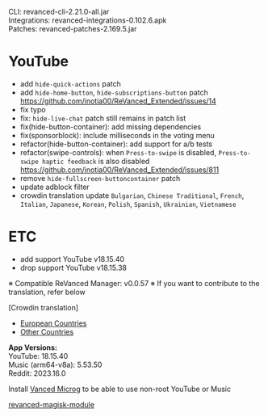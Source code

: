 CLI: revanced-cli-2.21.0-all.jar  
Integrations: revanced-integrations-0.102.6.apk  
Patches: revanced-patches-2.169.5.jar  

YouTube
==
- add `hide-quick-actions` patch
- add `hide-home-button`, `hide-subscriptions-button` patch https://github.com/inotia00/ReVanced_Extended/issues/14
- fix typo
- fix: `hide-live-chat` patch still remains in patch list
- fix(hide-button-container): add missing dependencies
- fix(sponsorblock): include milliseconds in the voting menu
- refactor(hide-button-container): add support for a/b tests
- refactor(swipe-controls): when `Press-to-swipe` is disabled, `Press-to-swipe haptic feedback` is also disabled https://github.com/inotia00/ReVanced_Extended/issues/811
- remove `hide-fullscreen-buttoncontainer` patch
- update adblock filter
- crowdin translation update
`Bulgarian`, `Chinese Traditional`, `French`, `Italian`, `Japanese`, `Korean`, `Polish`, `Spanish`, `Ukrainian`, `Vietnamese`


ETC
==
- add support YouTube v18.15.40
- drop support YouTube v18.15.38


※ Compatible ReVanced Manager: v0.0.57
※ If you want to contribute to the translation, refer below

[Crowdin translation]
- [European Countries](https://crowdin.com/project/revancedextendedeu)
- [Other Countries](https://crowdin.com/project/revancedextended)
  
**App Versions:**  
YouTube: 18.15.40  
Music (arm64-v8a): 5.53.50  
Reddit: 2023.16.0  

Install [Vanced Microg](https://github.com/TeamVanced/VancedMicroG/releases) to be able to use non-root YouTube or Music  

[revanced-magisk-module](https://github.com/j-hc/revanced-magisk-module)  
